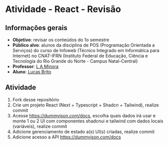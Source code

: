 # Atividade - React - Revisão

## Informações gerais
- **Objetivo**: revisar os conteúdos do 1o semestre
- **Público alvo**: alunos da disciplina de POS (Programação Orientada a Serviços) do curso de Infoweb (Técnico Integrado em Informática para Internet) no CNAT-IFRN (Instituto Federal de Educação, Ciência e Tecnologia do Rio Grande do Norte - Campus Natal-Central)
- **Professor**: [L A Minora](https://github.com/leonardo-minora/)
- **Aluno**: [Lucas Brito](https://github.com/lucasbrito0611/)

## Atividade

1. Fork desse repositório
2. Crie um projeto React (Next + Typescript + Shadcn + Tailwind), realize commit
3. Acesse https://dummyjson.com/docs, escolha quais dados irá usar e monte 1 ou 2 UI com componentes shadcnui e tailwind com dados locais (variáveis), realize commit
4. Adicione gerenciamento de estado a(s) UI(s) criadas, realize commit
5. Adicione acesso a API https://dummyjson.com/docs
